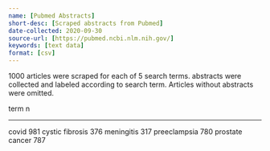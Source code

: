 ```yaml
---
name: [Pubmed Abstracts]
short-desc: [Scraped abstracts from Pubmed]
date-collected: 2020-09-30
source-url: [https://pubmed.ncbi.nlm.nih.gov/]
keywords: [text data]
format: [csv]
---
```


1000 articles were scraped for each of 5 search terms. abstracts were collected and labeled according to search term. Articles without abstracts were omitted. 

term                 n
----------------  ----
covid              981
cystic fibrosis    376
meningitis         317
preeclampsia       780
prostate cancer    787
